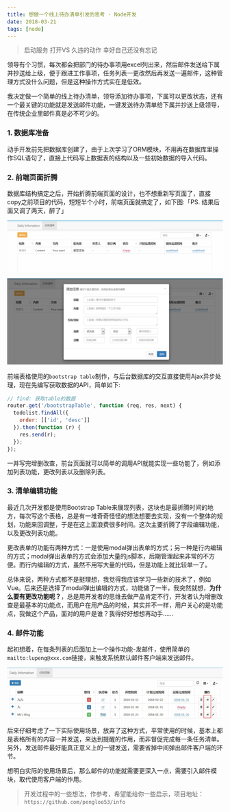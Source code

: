 ```yaml
---
title: 想做一个线上待办清单引发的思考 - Node开发
date: 2018-03-21
tags: [node]
---
```


> 启动服务
> 打开VS
> 久违的动作
> 幸好自己还没有忘记

领导有个习惯，每次都会把部门的待办事项用excel列出来，然后邮件发送给下属并抄送给上级，便于跟进工作事项，任务列表一更改然后再发送一遍邮件，这种管理方式没什么问题，但是这种操作方式实在是低效。

我决定做一个简单的线上待办清单，领导添加待办事项，下属可以更改状态，还有一个最关键的功能就是发送邮件功能，一键发送待办清单给下属并抄送上级领导，在传统企业里邮件真是必不可少的。

### 1. 数据库准备
动手开发前先把数据库创建了，由于上次学习了ORM模块，不用再在数据库里操作SQL语句了，直接上代码写上数据表的结构以及一些初始数据的导入代码。

### 2. 前端页面折腾
数据库结构搞定之后，开始折腾前端页面的设计，也不想重新写页面了，直接copy之前项目的代码，短短半个小时，前端页面就搞定了，如下图:「PS. 结果后面又调了两天，醉了」

![](../image/node/BaiduShurufa_2018-1-6_19-31-17.png)

![](../image/node/BaiduShurufa_2018-1-6_19-36-58.png)

前端表格使用的`bootstrap table`制作，与后台数据库的交互直接使用Ajax异步处理，现在先编写获取数据的API，简单如下: 

```js
// find: 获取table的数据
router.get('/bootstrapTable', function (req, res, next) {
  todolist.findAll({
    order: [['id', 'desc']]
  }).then(function (r) {
    res.send(r);
  });
});
```

一并写完增删改查，前台页面就可以简单的调用API就能实现一些功能了，例如添加列表功能，更改列表以及删除列表。

### 3. 清单编辑功能
最近几次开发都是使用Bootstrap Table来展现列表，这块也是最折腾时间的地方，每次写这个表格，总是有一堆奇奇怪怪的想法想要去实现，没有一个整体的规划，功能来回调整，于是在这上面浪费很多时间。这次主要折腾了字段编辑功能，以及更改列表功能。

更改表单的功能有两种方式：一是使用modal弹出表单的方式；另一种是行内编辑的方式；modal弹出表单的方式会添加大量的js脚本，后期管理起来非常的不方便。而行内编辑的方式，虽然不用写大量的代码，但是功能上就比较单一了。

总体来说，两种方式都不是挺理想，我觉得我应该学习一些新的技术了，例如Vue。后来还是选择了modal弹出编辑的方式，功能做了一半，我突然就想，**为什么要有更改功能呢？**，总是用开发者的思维去做产品肯定不行，开发者认为增删改查是最基本的功能点，而用户在用产品的时候，其实并不一样，用户关心的是功能点，我做这个产品，面对的用户是谁？我得好好想想再动手......

### 4. 邮件功能
起初想着，在每条列表的后面加上一个操作功能-发邮件，使用简单的`mailto:lupeng@xxx.com`链接，来触发系统默认邮件客户端来发送邮件。

![](../image/node/2018-01-22-17-12-53.jpg)

后来仔细考虑了一下实际使用场景，放弃了这种方式，平常使用的时候，基本上都是表格所有的内容一并发送，来达到提醒的作用，而非督促完成每一条任务清单。另外，发送邮件最好能真正意义上的一键发送，需要省掉中间弹出邮件客户端的环节。

想明白实际的使用场景后，那么邮件的功能就需要更深入一点，需要引入邮件模块，取代使用客户端的作用。

> 开发过程中的一些想法，作参考，希望能给你一些启示，项目地址：`https://github.com/pengloo53/info`